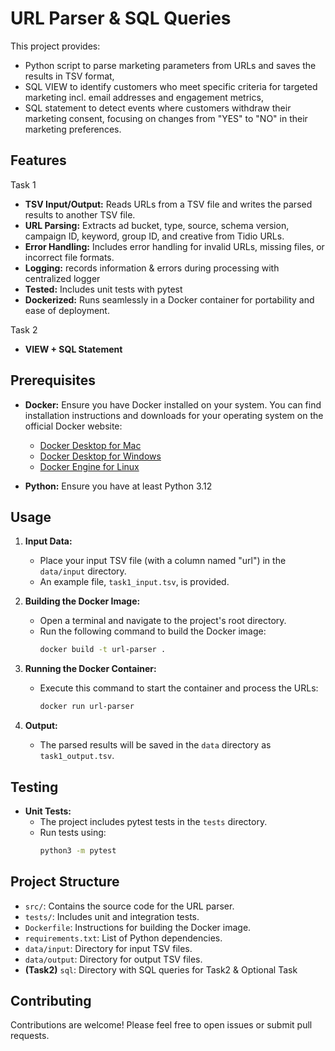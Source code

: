 # URL Parser & SQL Queries

This project provides:
- Python script to parse marketing parameters from URLs and saves the results in TSV format,
- SQL VIEW to identify customers who meet specific criteria for targeted marketing incl. email addresses and 
engagement metrics,
- SQL statement to detect events where customers withdraw their marketing consent, focusing on changes from "YES"
to "NO" in their marketing preferences.

## Features
Task 1 
- **TSV Input/Output:** Reads URLs from a TSV file and writes the parsed results to another TSV file.
- **URL Parsing:** Extracts ad bucket, type, source, schema version, campaign ID, keyword, group ID, and creative from Tidio URLs.
- **Error Handling:** Includes error handling for invalid URLs, missing files, or incorrect file formats.
- **Logging:**  records information & errors during processing with centralized logger
- **Tested:** Includes unit tests with pytest 
- **Dockerized:** Runs seamlessly in a Docker container for portability and ease of deployment.

Task 2
- **VIEW + SQL Statement**

## Prerequisites
- **Docker:** Ensure you have Docker installed on your system. You can find installation instructions and downloads for your operating system on the official Docker website:

   - [Docker Desktop for Mac]([https://www.docker.com/products/docker-desktop/](https://www.docker.com/products/docker-desktop/))
   - [Docker Desktop for Windows]([https://www.docker.com/products/docker-desktop/](https://www.docker.com/products/docker-desktop/))
   - [Docker Engine for Linux]([https://docs.docker.com/engine/install/](https://docs.docker.com/engine/install/))

- **Python:** Ensure you have at least Python 3.12 
## Usage
1. **Input Data:**
   - Place your input TSV file (with a column named "url") in the `data/input` directory.
   - An example file, `task1_input.tsv`, is provided.

2. **Building the Docker Image:**
   - Open a terminal and navigate to the project's root directory.
   - Run the following command to build the Docker image:
     ```bash
     docker build -t url-parser .
     ```

3. **Running the Docker Container:**
   - Execute this command to start the container and process the URLs:
     ```bash
     docker run url-parser
     ```

4. **Output:**
   - The parsed results will be saved in the `data` directory as `task1_output.tsv`.

## Testing
- **Unit Tests:**
   - The project includes pytest tests in the `tests` directory.
   - Run tests using:
     ```bash
     python3 -m pytest
     ```

## Project Structure
- `src/`: Contains the source code for the URL parser.
- `tests/`: Includes unit and integration tests.
- `Dockerfile`: Instructions for building the Docker image.
- `requirements.txt`: List of Python dependencies.
- `data/input`: Directory for input TSV files.
- `data/output`: Directory for output TSV files.
- **(Task2)** `sql`: Directory with SQL queries for Task2 & Optional Task


## Contributing
Contributions are welcome! Please feel free to open issues or submit pull requests.

